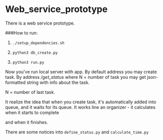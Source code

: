 # Web_service_prototype
There is a web service prototype.

###How to run:

1. `./setup_dependencies.sh`

2. `python3 db_create.py`

3. `python3 run.py`

Now you've run local server with app. By default address  you may create task. By address */get_status<N>* where N = number of task you may get json-formatted string with info about the task.

N = number of last task. 

It realize the idea that when you create task, it's automatically added into queue, and it waits for its queue. It works line an organizer - it calculates when it starts to complete

and when it finishes.

There are some notices into `define_status.py` and `calculate_time.py`

